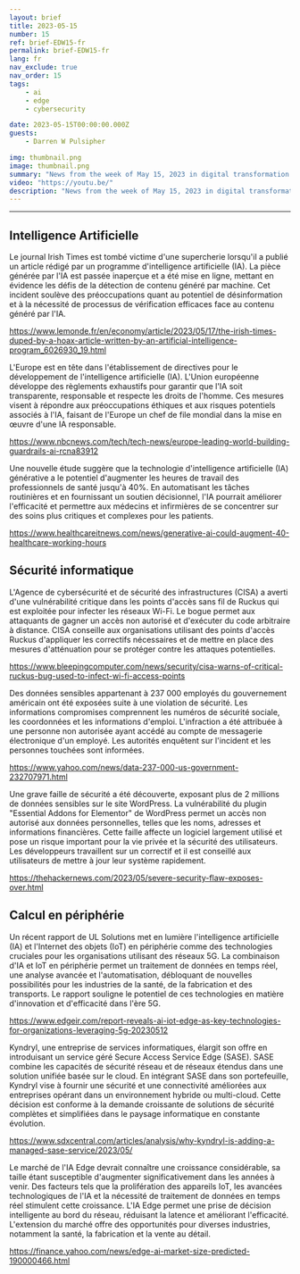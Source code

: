 ```yaml
---
layout: brief
title: 2023-05-15
number: 15
ref: brief-EDW15-fr
permalink: brief-EDW15-fr
lang: fr
nav_exclude: true
nav_order: 15
tags:
    - ai
    - edge
    - cybersecurity

date: 2023-05-15T00:00:00.000Z
guests:
    - Darren W Pulsipher

img: thumbnail.png
image: thumbnail.png
summary: "News from the week of May 15, 2023 in digital transformation including stories from Edge Computing, Cybersecurity, and Artificial Intelligence."
video: "https://youtu.be/"
description: "News from the week of May 15, 2023 in digital transformation including stories from Edge Computing, Cybersecurity, and Artificial Intelligence."
---
```






---

## Intelligence Artificielle

Le journal Irish Times est tombé victime d'une supercherie lorsqu'il a publié un article rédigé par un programme d'intelligence artificielle (IA). La pièce générée par l'IA est passée inaperçue et a été mise en ligne, mettant en évidence les défis de la détection de contenu généré par machine. Cet incident soulève des préoccupations quant au potentiel de désinformation et à la nécessité de processus de vérification efficaces face au contenu généré par l'IA.

[https://www.lemonde.fr/en/economy/article/2023/05/17/the-irish-times-duped-by-a-hoax-article-written-by-an-artificial-intelligence-program_6026930_19.html](https://www.lemonde.fr/en/economy/article/2023/05/17/the-irish-times-duped-by-a-hoax-article-written-by-an-artificial-intelligence-program_6026930_19.html)

L'Europe est en tête dans l'établissement de directives pour le développement de l'intelligence artificielle (IA). L'Union européenne développe des règlements exhaustifs pour garantir que l'IA soit transparente, responsable et respecte les droits de l'homme. Ces mesures visent à répondre aux préoccupations éthiques et aux risques potentiels associés à l'IA, faisant de l'Europe un chef de file mondial dans la mise en œuvre d'une IA responsable.

[https://www.nbcnews.com/tech/tech-news/europe-leading-world-building-guardrails-ai-rcna83912](https://www.nbcnews.com/tech/tech-news/europe-leading-world-building-guardrails-ai-rcna83912)

Une nouvelle étude suggère que la technologie d'intelligence artificielle (IA) générative a le potentiel d'augmenter les heures de travail des professionnels de santé jusqu'à 40%. En automatisant les tâches routinières et en fournissant un soutien décisionnel, l'IA pourrait améliorer l'efficacité et permettre aux médecins et infirmières de se concentrer sur des soins plus critiques et complexes pour les patients.

[https://www.healthcareitnews.com/news/generative-ai-could-augment-40-healthcare-working-hours](https://www.healthcareitnews.com/news/generative-ai-could-augment-40-healthcare-working-hours)

## Sécurité informatique

L'Agence de cybersécurité et de sécurité des infrastructures (CISA) a averti d'une vulnérabilité critique dans les points d'accès sans fil de Ruckus qui est exploitée pour infecter les réseaux Wi-Fi. Le bogue permet aux attaquants de gagner un accès non autorisé et d'exécuter du code arbitraire à distance. CISA conseille aux organisations utilisant des points d'accès Ruckus d'appliquer les correctifs nécessaires et de mettre en place des mesures d'atténuation pour se protéger contre les attaques potentielles.

[https://www.bleepingcomputer.com/news/security/cisa-warns-of-critical-ruckus-bug-used-to-infect-wi-fi-access-points](https://www.bleepingcomputer.com/news/security/cisa-warns-of-critical-ruckus-bug-used-to-infect-wi-fi-access-points)

Des données sensibles appartenant à 237 000 employés du gouvernement américain ont été exposées suite à une violation de sécurité. Les informations compromises comprennent les numéros de sécurité sociale, les coordonnées et les informations d'emploi. L'infraction a été attribuée à une personne non autorisée ayant accédé au compte de messagerie électronique d'un employé. Les autorités enquêtent sur l'incident et les personnes touchées sont informées.

[https://www.yahoo.com/news/data-237-000-us-government-232707971.html](https://www.yahoo.com/news/data-237-000-us-government-232707971.html)

Une grave faille de sécurité a été découverte, exposant plus de 2 millions de données sensibles sur le site WordPress. La vulnérabilité du plugin "Essential Addons for Elementor" de WordPress permet un accès non autorisé aux données personnelles, telles que les noms, adresses et informations financières. Cette faille affecte un logiciel largement utilisé et pose un risque important pour la vie privée et la sécurité des utilisateurs. Les développeurs travaillent sur un correctif et il est conseillé aux utilisateurs de mettre à jour leur système rapidement.

[https://thehackernews.com/2023/05/severe-security-flaw-exposes-over.html](https://thehackernews.com/2023/05/severe-security-flaw-exposes-over.html)

## Calcul en périphérie

Un récent rapport de UL Solutions met en lumière l'intelligence artificielle (IA) et l'Internet des objets (IoT) en périphérie comme des technologies cruciales pour les organisations utilisant des réseaux 5G. La combinaison d'IA et IoT en périphérie permet un traitement de données en temps réel, une analyse avancée et l'automatisation, débloquant de nouvelles possibilités pour les industries de la santé, de la fabrication et des transports. Le rapport souligne le potentiel de ces technologies en matière d'innovation et d'efficacité dans l'ère 5G.

[https://www.edgeir.com/report-reveals-ai-iot-edge-as-key-technologies-for-organizations-leveraging-5g-20230512](https://www.edgeir.com/report-reveals-ai-iot-edge-as-key-technologies-for-organizations-leveraging-5g-20230512)

Kyndryl, une entreprise de services informatiques, élargit son offre en introduisant un service géré Secure Access Service Edge (SASE). SASE combine les capacités de sécurité réseau et de réseaux étendus dans une solution unifiée basée sur le cloud. En intégrant SASE dans son portefeuille, Kyndryl vise à fournir une sécurité et une connectivité améliorées aux entreprises opérant dans un environnement hybride ou multi-cloud. Cette décision est conforme à la demande croissante de solutions de sécurité complètes et simplifiées dans le paysage informatique en constante évolution.

[https://www.sdxcentral.com/articles/analysis/why-kyndryl-is-adding-a-managed-sase-service/2023/05/](https://www.sdxcentral.com/articles/analysis/why-kyndryl-is-adding-a-managed-sase-service/2023/05/)

Le marché de l'IA Edge devrait connaître une croissance considérable, sa taille étant susceptible d'augmenter significativement dans les années à venir. Des facteurs tels que la prolifération des appareils IoT, les avancées technologiques de l'IA et la nécessité de traitement de données en temps réel stimulent cette croissance. L'IA Edge permet une prise de décision intelligente au bord du réseau, réduisant la latence et améliorant l'efficacité. L'extension du marché offre des opportunités pour diverses industries, notamment la santé, la fabrication et la vente au détail.

[https://finance.yahoo.com/news/edge-ai-market-size-predicted-190000466.html](https://finance.yahoo.com/news/edge-ai-market-size-predicted-190000466.html)


